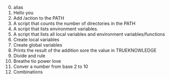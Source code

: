 0. alias
1. Hello you
2. Add /action to the PATH
3. A script that counts the number of directories in the PATH
4. A script that lists environment variables.
5. A script that lists all local variables and environment variables/functions
6. Create local variables
7. Create global variables
8. Prints the result of the addition sore the value in TRUEKNOWLEDGE
9. Divide and rule
10. Breathe tio power love
11. Conver a number from base 2 to 10
12. Combinations

